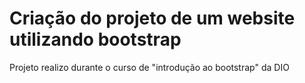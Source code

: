 # Criação do projeto de um website utilizando bootstrap
Projeto realizo durante o curso de "introdução ao bootstrap" da DIO
